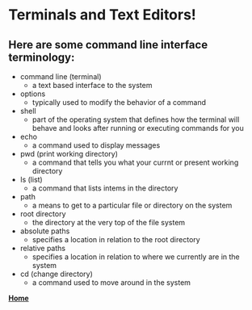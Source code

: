 # Terminals and Text Editors!

## Here are some command line interface terminology:

- command line (terminal)
	- a text based interface to the system
- options
	- typically used to modify the behavior of a command
- shell
	- part of the operating system that defines how the terminal will behave and looks after running or executing commands for you
- echo
	- a command used to display messages
- pwd (print working directory)
	- a command that tells you what your currnt or present working directory
- ls (list)
	- a command that lists intems in the directory
- path
	- a means to get to a particular file or directory on the system
- root directory
	- the directory at the very top of the file system
- absolute paths
	- specifies a location in relation to the root directory
- relative paths
	- specifies a location in relation to where we currently are in the system
- cd (change directory)
	- a command used to move around in the system

**[Home](https://swannmitch.github.io/learning-journal-repo/)**
